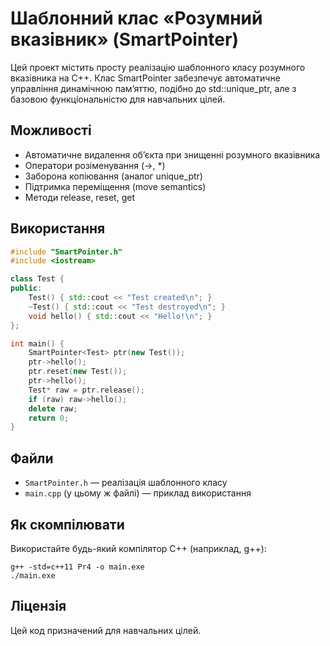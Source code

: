 # Шаблонний клас «Розумний вказівник» (SmartPointer)

Цей проект містить просту реалізацію шаблонного класу розумного вказівника на C++. Клас SmartPointer забезпечує автоматичне управління динамічною пам’яттю, подібно до std::unique_ptr, але з базовою функціональністю для навчальних цілей.

## Можливості
- Автоматичне видалення об’єкта при знищенні розумного вказівника
- Оператори розіменування (->, *)
- Заборона копіювання (аналог unique_ptr)
- Підтримка переміщення (move semantics)
- Методи release, reset, get

## Використання

```cpp
#include "SmartPointer.h"
#include <iostream>

class Test {
public:
    Test() { std::cout << "Test created\n"; }
    ~Test() { std::cout << "Test destroyed\n"; }
    void hello() { std::cout << "Hello!\n"; }
};

int main() {
    SmartPointer<Test> ptr(new Test());
    ptr->hello();
    ptr.reset(new Test());
    ptr->hello();
    Test* raw = ptr.release();
    if (raw) raw->hello();
    delete raw;
    return 0;
}
```

## Файли
- `SmartPointer.h` — реалізація шаблонного класу
- `main.cpp` (у цьому ж файлі) — приклад використання

## Як скомпілювати

Використайте будь-який компілятор C++ (наприклад, g++):

```
g++ -std=c++11 Pr4 -o main.exe
./main.exe
```

## Ліцензія

Цей код призначений для навчальних цілей.

